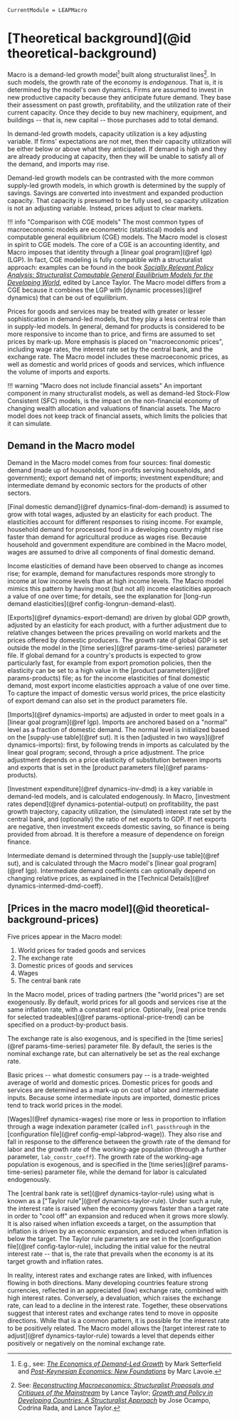 ```@meta
CurrentModule = LEAPMacro
```

# [Theoretical background](@id theoretical-background)
Macro is a demand-led growth model[^1] built along structuralist lines[^2]. In such models, the growth rate of the economy is _endogenous_. That is, it is determined by the model's own dynamics. Firms are assumed to invest in new productive capacity because they anticipate future demand. They base their assessment on past growth, profitability, and the utilization rate of their current capacity. Once they decide to buy new machinery, equipment, and buildings -- that is, new capital -- those purchases add to total demand.

In demand-led growth models, capacity utilization is a key adjusting variable. If firms' expectations are not met, then their capacity utilization will be either below or above what they anticipated. If demand is high and they are already producing at capacity, then they will be unable to satisfy all of the demand, and imports may rise.

Demand-led growth models can be contrasted with the more common supply-led growth models, in which growth is determined by the supply of savings. Savings are converted into investment and expanded production capacity. That capacity is presumed to be fully used, so capacity utilization is not an adjusting variable. Instead, prices adjust to clear markets.

!!! info "Comparison with CGE models"
    The most common types of macroeconomic models are econometric (statistical) models and computable general equilibrium (CGE) models. The Macro model is closest in spirit to CGE models. The core of a CGE is an accounting identity, and Macro imposes that identity through a [linear goal program](@ref lgp) (LGP). In fact, CGE modeling is fully compatible with a structuralist approach: examples can be found in the book [_Socially Relevant Policy Analysis: Structuralist Computable General Equilibrium Models for the Developing World_](https://mitpress.mit.edu/books/socially-relevant-policy-analysis), edited by Lance Taylor. The Macro model differs from a CGE because it combines the LGP with [dynamic processes](@ref dynamics) that can be out of equilibrium.

Prices for goods and services may be treated with greater or lesser sophistication in demand-led models, but they play a less central role than in supply-led models. In general, demand for products is considered to be more responsive to income than to price, and firms are assumed to set prices by mark-up. More emphasis is placed on "macroeconomic prices", including wage rates, the interest rate set by the central bank, and the exchange rate. The Macro model includes these macroeconomic prices, as well as domestic and world prices of goods and services, which influence the volume of imports and exports.

!!! warning "Macro does not include financial assets"
    An important component in many structuralist models, as well as demand-led Stock-Flow Consistent (SFC) models, is the impact on the non-financial economy of changing wealth allocation and valuations of financial assets. The Macro model does not keep track of financial assets, which limits the policies that it can simulate.

[^1]: E.g., see: [_The Economics of Demand-Led Growth_](https://www.e-elgar.com/shop/usd/the-economics-of-theoretical-background-9781840641776.html) by Mark Setterfield and [_Post-Keynesian Economics: New Foundations_](https://www.e-elgar.com/shop/usd/post-keynesian-economics-9781783475285.html) by Marc Lavoie.
[^2]: See: [_Reconstructing Macroeconomics: Structuralist Proposals and Critiques of the Mainstream_](https://www.hup.harvard.edu/catalog.php?isbn=9780674010734) by Lance Taylor; [_Growth and Policy in Developing Countries: A Structuralist Approach_](https://cup.columbia.edu/book/growth-and-policy-in-developing-countries/9780231150149) by Jose Ocampo, Codrina Rada, and Lance Taylor.

## Demand in the Macro model
Demand in the Macro model comes from four sources: final domestic demand (made up of households, non-profits serving households, and government); export demand net of imports; investment expenditure; and intermediate demand by economic sectors for the products of other sectors.

[Final domestic demand](@ref dynamics-final-dom-demand) is assumed to grow with total wages, adjusted by an elasticity for each product. The elasticities account for different responses to rising income. For example, household demand for processed food in a developing country might rise faster than demand for agricultural produce as wages rise. Because household and government expenditure are combined in the Macro model, wages are assumed to drive all components of final domestic demand.

Income elasticities of demand have been observed to change as incomes rise; for example, demand for manufactures responds more strongly to income at low income levels than at high income levels. The Macro model mimics this pattern by having most (but not all) income elasticities approach a value of one over time; for details, see the explanation for [long-run demand elasticities](@ref config-longrun-demand-elast).

[Exports](@ref dynamics-export-demand) are driven by global GDP growth, adjusted by an elasticity for each product, with a further adjustment due to relative changes between the prices prevailing on world markets and the prices offered by domestic producers. The growth rate of global GDP is set outside the model in the [time series](@ref params-time-series) parameter file. If global demand for a country's products is expected to grow particularly fast, for example from export promotion policies, then the elasticity can be set to a high value in the [product parameters](@ref params-products) file; as for the income elasticities of final domestic demand, most export income elasticities approach a value of one over time. To capture the impact of domestic versus world prices, the price elasticity of export demand can also set in the product parameters file.

[Imports](@ref dynamics-imports) are adjusted in order to meet goals in a [linear goal program](@ref lgp). Imports are anchored based on a "normal" level as a fraction of domestic demand. The normal level is initialized based on the [supply-use table](@ref sut). It is then [adjusted in two ways](@ref dynamics-imports): first, by following trends in imports as calculated by the linear goal program; second, through a price adjustment. The price adjustment depends on a price elasticity of substitution between imports and exports that is set in the [product parameters file](@ref params-products).

[Investment expenditure](@ref dynamics-inv-dmd) is a key variable in demand-led models, and is calculated endogenously. In Macro, [investment rates depend](@ref dynamics-potential-output) on profitability, the past growth trajectory, capacity utilization, the (simulated) interest rate set by the central bank, and (optionally) the ratio of net exports to GDP. If net exports are negative, then investment exceeds domestic saving, so finance is being provided from abroad. It is therefore a measure of dependence on foreign finance.

Intermediate demand is determined through the [supply-use table](@ref sut), and is calculated through the Macro model's [linear goal program](@ref lgp). Intermediate demand coefficients can optionally depend on changing relative prices, as explained in the [Technical Details](@ref dynamics-intermed-dmd-coeff).

## [Prices in the macro model](@id theoretical-background-prices)
Five prices appear in the Macro model:
  1. World prices for traded goods and services
  2. The exchange rate
  3. Domestic prices of goods and services
  4. Wages
  5. The central bank rate

In the Macro model, prices of trading partners (the "world prices") are set exogenously. By default, world prices for all goods and services rise at the same inflation rate, with a constant real price. Optionally, [real price trends for selected tradeables](@ref params-optional-price-trend) can be specified on a product-by-product basis.

The exchange rate is also exogenous, and is specified in the [time series](@ref params-time-series) parameter file. By default, the series is the nominal exchange rate, but can alternatively be set as the real exchange rate.

Basic prices -- what domestic consumers pay -- is a trade-weighted average of world and domestic prices. Domestic prices for goods and services are determined as a mark-up on cost of labor and intermediate inputs. Because some intermediate inputs are imported, domestic prices tend to track world prices in the model.

[Wages](@ref dynamics-wages) rise more or less in proportion to inflation through a wage indexation parameter (called `infl_passthrough` in the [configuration file](@ref config-empl-labprod-wage)). They also rise and fall in response to the difference between the growth rate of the demand for labor and the growth rate of the working-age population (through a further parameter, `lab_constr_coeff`). The growth rate of the working-age population is exogenous, and is specified in the [time series](@ref params-time-series) parameter file, while the demand for labor is calculated endogenously.

The [central bank rate is set](@ref dynamics-taylor-rule) using what is known as a ["Taylor rule"](@ref dynamics-taylor-rule). Under such a rule, the interest rate is raised when the economy grows faster than a target rate in order to "cool off" an expansion and reduced when it grows more slowly. It is also raised when inflation exceeds a target, on the assumption that inflation is driven by an economic expansion, and reduced when inflation is below the target. The Taylor rule parameters are set in the [configuration file](@ref config-taylor-rule), including the initial value for the neutral interest rate -- that is, the rate that prevails when the economy is at its target growth and inflation rates.

In reality, interest rates and exchange rates are linked, with influences flowing in both directions. Many developing countries feature strong currencies, reflected in an appreciated (low) exchange rate, combined with high interest rates. Conversely, a devaluation, which raises the exchange rate, can lead to a decline in the interest rate. Together, these observations suggest that interest rates and exchange rates tend to move in opposite directions. While that is a common pattern, it is possible for the interest rate to be positively related. The Macro model allows the [target interest rate to adjust](@ref dynamics-taylor-rule) towards a level that depends either positively or negatively on the nominal exchange rate.

